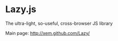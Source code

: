 Lazy.js
=======

The ultra-light, so-useful, cross-browser JS library

Main page: http://xem.github.com/Lazy/